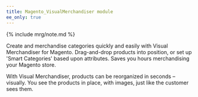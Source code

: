 ```yaml
---
title: Magento_VisualMerchandiser module
ee_only: true
---
```


{% include mrg/note.md %}

Create and merchandise categories quickly and easily with Visual Merchandiser for Magento.
Drag-and-drop products into position, or set up 'Smart Categories' based upon attributes.
Saves you hours merchandising your Magento store.

With Visual Merchandiser, products can be reorganized in seconds – visually.
You see the products in place, with images, just like the customer sees them.
